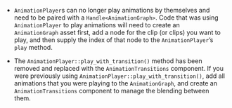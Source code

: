 - `AnimationPlayer`s can no longer play animations by themselves and need to be paired with a `Handle<AnimationGraph>`. Code that was using `AnimationPlayer` to play animations will need to create an `AnimationGraph` asset first, add a node for the clip (or clips) you want to play, and then supply the index of that node to the `AnimationPlayer`’s `play` method.

- The `AnimationPlayer::play_with_transition()` method has been removed and replaced with the `AnimationTransitions` component. If you were previously using `AnimationPlayer::play_with_transition()`, add all animations that you were playing to the `AnimationGraph`, and create an `AnimationTransitions` component to manage the blending between them.
